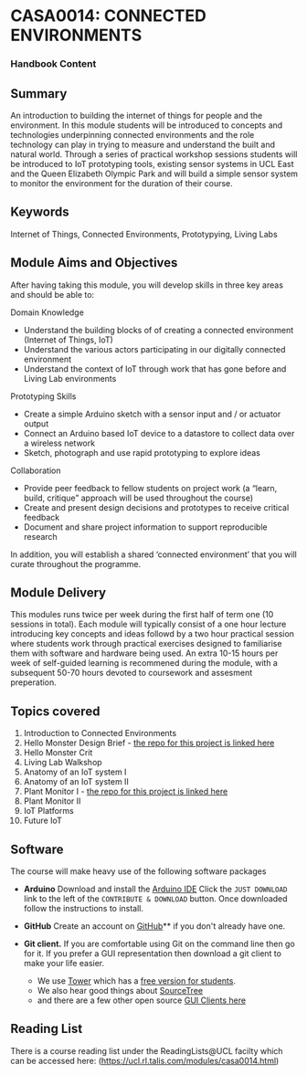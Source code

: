 # CASA0014: CONNECTED ENVIRONMENTS
### Handbook Content

## Summary

An introduction to building the internet of things for people and the environment. In this module students will be introduced to concepts and technologies underpinning connected environments and the role technology can play in trying to measure and understand the built and natural world. Through a series of practical workshop sessions students will be introduced to IoT prototyping tools, existing sensor systems in UCL East and the Queen Elizabeth Olympic Park and will build a simple sensor system to monitor the environment for the duration of their course.

## Keywords
Internet of Things, Connected Environments, Prototypying, Living Labs

## Module Aims and Objectives

After having taking this module, you will develop skills in three key areas and should be able to:

Domain Knowledge
- Understand the building blocks of of creating a connected environment (Internet of Things, IoT)
- Understand the various actors participating in our digitally connected environment
- Understand the context of IoT through work that has gone before and Living Lab environments

Prototyping Skills
- Create a simple Arduino sketch with a sensor input and / or actuator output
- Connect an Arduino based IoT device to a datastore to collect data over a wireless network
- Sketch, photograph and use rapid prototyping to explore ideas

Collaboration
- Provide peer feedback to fellow students on project work (a “learn, build, critique” approach will be used throughout the course)
- Create and present design decisions and prototypes to receive critical feedback
- Document and share project information to support reproducible research

In addition, you will establish a shared ‘connected environment’ that you will curate throughout the programme.

## Module Delivery

This modules runs twice per week during the first half of term one (10 sessions in total). Each module will typically consist of a one hour lecture introducing key concepts and ideas followd by a two hour practical session where students  work through practical exercises designed to familiarise them with software and hardware being used. An extra 10-15 hours per week of self-guided learning is recommened during the module, with a subsequent 50-70 hours devoted to coursework and assesment preperation. 

## Topics covered

  1. Introduction to Connected Environments
  2. Hello Monster Design Brief - [the repo for this project is linked here](./blinkingmonster)
  3. Hello Monster Crit
  4. Living Lab Walkshop
  5. Anatomy of an IoT system I
  6. Anatomy of an IoT system II
  7. Plant Monitor I  - [the repo for this project is linked here](./plantMonitor)
  8. Plant Monitor II
  9. IoT Platforms
  10. Future IoT 
  
## Software

The course will make heavy use of the following software packages

- **Arduino** Download and install the [Arduino IDE](https://www.arduino.cc/en/main/software) Click the `JUST DOWNLOAD` link to the left of the `CONTRIBUTE & DOWNLOAD` button. Once downloaded follow the instructions to install.
    
- **GitHub** Create an account on [GitHub](https://github.com)** if you don't already have one.

- **Git client.** If you are comfortable using Git on the command line then go for it. If you prefer a GUI representation then download a git client to make your life easier. 
    - We use [Tower](https://www.git-tower.com/) which has a [free version for students](https://www.git-tower.com/students/mac). 
    - We also hear good things about [SourceTree](https://www.sourcetreeapp.com) 
    - and there are a few other open source [GUI Clients here](https://git-scm.com/download/gui/windows)


## Reading List

There is a course reading list under the ReadingLists@UCL facilty which can be accessed here: (https://ucl.rl.talis.com/modules/casa0014.html)
